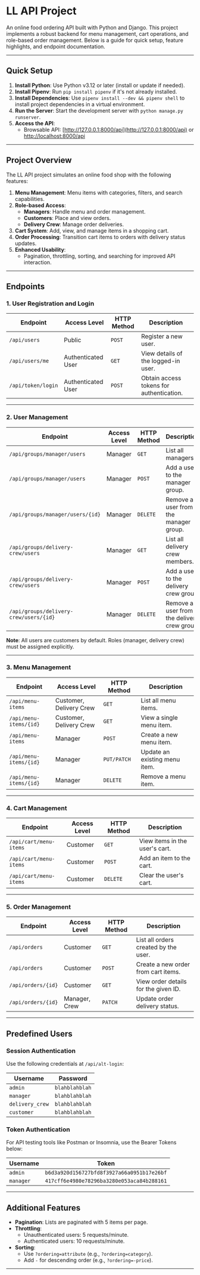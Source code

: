 # LL API Project

An online food ordering API built with Python and Django. This project implements a robust backend for menu management, cart operations, and role-based order management. Below is a guide for quick setup, feature highlights, and endpoint documentation.

---

## Quick Setup

1. **Install Python**: Use Python v3.12 or later (install or update if needed).
2. **Install Pipenv**: Run `pip install pipenv` if it's not already installed.
3. **Install Dependencies**: Use `pipenv install --dev && pipenv shell` to install project dependencies in a virtual environment.
4. **Run the Server**: Start the development server with `python manage.py runserver`.
5. **Access the API**:
   - Browsable API: [http://127.0.0.1:8000/api](http://127.0.0.1:8000/api) or [http://localhost:8000/api](http://localhost:8000/api)

---

## Project Overview

The LL API project simulates an online food shop with the following features:

1. **Menu Management**: Menu items with categories, filters, and search capabilities.
2. **Role-based Access**:
   - **Managers**: Handle menu and order management.
   - **Customers**: Place and view orders.
   - **Delivery Crew**: Manage order deliveries.
3. **Cart System**: Add, view, and manage items in a shopping cart.
4. **Order Processing**: Transition cart items to orders with delivery status updates.
5. **Enhanced Usability**:
   - Pagination, throttling, sorting, and searching for improved API interaction.

---

## Endpoints

### 1. **User Registration and Login**

| Endpoint                  | Access Level                  | HTTP Method | Description                                   |
|---------------------------|-------------------------------|-------------|-----------------------------------------------|
| `/api/users`              | Public                       | `POST`      | Register a new user.                         |
| `/api/users/me`           | Authenticated User           | `GET`       | View details of the logged-in user.          |
| `/api/token/login`        | Authenticated User           | `POST`      | Obtain access tokens for authentication.     |

---

### 2. **User Management**

| Endpoint                          | Access Level    | HTTP Method | Description                                           |
|-----------------------------------|-----------------|-------------|-------------------------------------------------------|
| `/api/groups/manager/users`       | Manager         | `GET`       | List all managers.                                   |
| `/api/groups/manager/users`       | Manager         | `POST`      | Add a user to the manager group.                    |
| `/api/groups/manager/users/{id}`  | Manager         | `DELETE`    | Remove a user from the manager group.               |
| `/api/groups/delivery-crew/users` | Manager         | `GET`       | List all delivery crew members.                     |
| `/api/groups/delivery-crew/users` | Manager         | `POST`      | Add a user to the delivery crew group.              |
| `/api/groups/delivery-crew/users/{id}` | Manager   | `DELETE`    | Remove a user from the delivery crew group.         |

**Note**: All users are customers by default. Roles (manager, delivery crew) must be assigned explicitly.

---

### 3. **Menu Management**

| Endpoint                        | Access Level       | HTTP Method | Description                                   |
|---------------------------------|--------------------|-------------|-----------------------------------------------|
| `/api/menu-items`               | Customer, Delivery Crew | `GET` | List all menu items.                          |
| `/api/menu-items/{id}`          | Customer, Delivery Crew | `GET` | View a single menu item.                     |
| `/api/menu-items`               | Manager           | `POST`      | Create a new menu item.                      |
| `/api/menu-items/{id}`          | Manager           | `PUT/PATCH` | Update an existing menu item.                |
| `/api/menu-items/{id}`          | Manager           | `DELETE`    | Remove a menu item.                          |

---

### 4. **Cart Management**

| Endpoint                  | Access Level    | HTTP Method | Description                                   |
|---------------------------|-----------------|-------------|-----------------------------------------------|
| `/api/cart/menu-items`    | Customer        | `GET`       | View items in the user's cart.               |
| `/api/cart/menu-items`    | Customer        | `POST`      | Add an item to the cart.                     |
| `/api/cart/menu-items`    | Customer        | `DELETE`    | Clear the user's cart.                       |

---

### 5. **Order Management**

| Endpoint                  | Access Level    | HTTP Method | Description                                   |
|---------------------------|-----------------|-------------|-----------------------------------------------|
| `/api/orders`             | Customer        | `GET`       | List all orders created by the user.         |
| `/api/orders`             | Customer        | `POST`      | Create a new order from cart items.          |
| `/api/orders/{id}`        | Customer        | `GET`       | View order details for the given ID.         |
| `/api/orders/{id}`        | Manager, Crew   | `PATCH`     | Update order delivery status.                |

---

## Predefined Users

### Session Authentication
Use the following credentials at `/api/alt-login`:

| Username        | Password        |
|------------------|-----------------|
| `admin`         | `blahblahblah`  |
| `manager`       | `blahblahblah`  |
| `delivery_crew` | `blahblahblah`  |
| `customer`      | `blahblahblah`  |

### Token Authentication
For API testing tools like Postman or Insomnia, use the Bearer Tokens below:

| Username        | Token                                   |
|------------------|-----------------------------------------|
| `admin`         | `b6d3a920d156727bfd8f3927a66a0951b17e26bf` |
| `manager`       | `417cff6e4980e78296ba3280e053aca84b288161` |

---

## Additional Features

- **Pagination**: Lists are paginated with 5 items per page.
- **Throttling**: 
  - Unauthenticated users: 5 requests/minute.
  - Authenticated users: 10 requests/minute.
- **Sorting**:
  - Use `?ordering=attribute` (e.g., `?ordering=category`).
  - Add `-` for descending order (e.g., `?ordering=-price`).

---